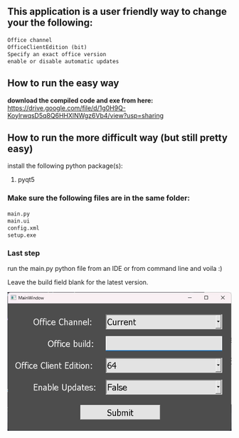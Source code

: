 ## This application is a user friendly way to change your the following: <br />
    Office channel
    OfficeClientEdition (bit)
    Specify an exact office version
    enable or disable automatic updates

## How to run the easy way <br />
**download the compiled code and exe from here:**<br /> https://drive.google.com/file/d/1g0H9Q-KoylrwqsD5q8Q6HHXlNWgz6Vb4/view?usp=sharing 

## How to run the more difficult way (but still pretty easy) <br />
install the following python package(s): <br />
1. pyqt5 <br />

### Make sure the following files are in the same folder: <br />
    main.py
    main.ui
    config.xml
    setup.exe

### Last step
run the main.py python file from an IDE or from command line and voila :) <br />
   
Leave the build field blank for the latest version. 

![img.png](img.png)
